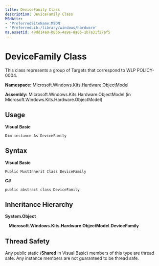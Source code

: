 ```yaml
---
title: DeviceFamily Class
description: DeviceFamily Class
MSHAttr:
- 'PreferredSiteName:MSDN'
- 'PreferredLib:/library/windows/hardware'
ms.assetid: 49dd14a0-b856-4a9e-8a85-1b7a31f27af5
---
```


# DeviceFamily Class


This class represents a group of Targets that correspond to WLP POLICY-0004.

**Namespace:** Microsoft.Windows.Kits.Hardware.ObjectModel

**Assembly:** Microsoft.Windows.Kits.Hardware.ObjectModel (in Microsoft.Windows.Kits.Hardware.ObjectModel)

## <span id="Usage"></span><span id="usage"></span><span id="USAGE"></span>Usage


**Visual Basic**

`Dim instance As DeviceFamily`

## <span id="Syntax"></span><span id="syntax"></span><span id="SYNTAX"></span>Syntax


**Visual Basic**

`Public MustInherit Class DeviceFamily`

**C#**

`public abstract class DeviceFamily`

## <span id="Inheritance_Hierarchy"></span><span id="inheritance_hierarchy"></span><span id="INHERITANCE_HIERARCHY"></span>Inheritance Hierarchy


**System.Object**

   **Microsoft.Windows.Kits.Hardware.ObjectModel.DeviceFamily**

## <span id="Thread_Safety"></span><span id="thread_safety"></span><span id="THREAD_SAFETY"></span>Thread Safety


Any public static (**Shared** in Visual Basic) members of this type are thread safe. Any instance members are not guaranteed to be thread safe.

 

 






